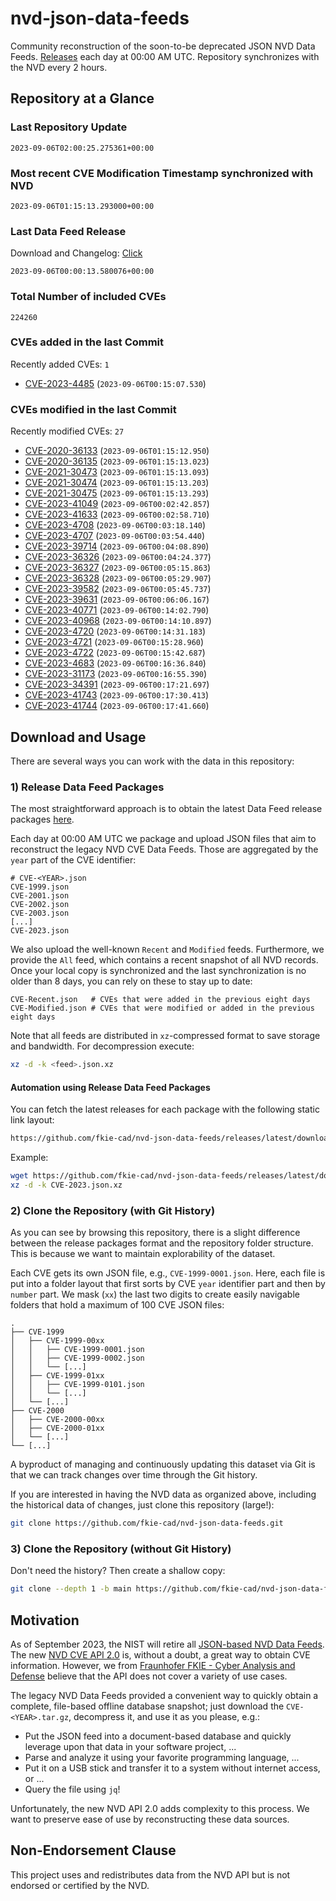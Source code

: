 # nvd-json-data-feeds

Community reconstruction of the soon-to-be deprecated JSON NVD Data Feeds. 
[Releases](https://github.com/fkie-cad/nvd-json-data-feeds/releases/latest) each day at 00:00 AM UTC.
Repository synchronizes with the NVD every 2 hours.

## Repository at a Glance

### Last Repository Update

```plain
2023-09-06T02:00:25.275361+00:00
```

### Most recent CVE Modification Timestamp synchronized with NVD

```plain
2023-09-06T01:15:13.293000+00:00
```

### Last Data Feed Release

Download and Changelog: [Click](https://github.com/fkie-cad/nvd-json-data-feeds/releases/latest)

```plain
2023-09-06T00:00:13.580076+00:00
```

### Total Number of included CVEs

```plain
224260
```

### CVEs added in the last Commit

Recently added CVEs: `1`

* [CVE-2023-4485](CVE-2023/CVE-2023-44xx/CVE-2023-4485.json) (`2023-09-06T00:15:07.530`)


### CVEs modified in the last Commit

Recently modified CVEs: `27`

* [CVE-2020-36133](CVE-2020/CVE-2020-361xx/CVE-2020-36133.json) (`2023-09-06T01:15:12.950`)
* [CVE-2020-36135](CVE-2020/CVE-2020-361xx/CVE-2020-36135.json) (`2023-09-06T01:15:13.023`)
* [CVE-2021-30473](CVE-2021/CVE-2021-304xx/CVE-2021-30473.json) (`2023-09-06T01:15:13.093`)
* [CVE-2021-30474](CVE-2021/CVE-2021-304xx/CVE-2021-30474.json) (`2023-09-06T01:15:13.203`)
* [CVE-2021-30475](CVE-2021/CVE-2021-304xx/CVE-2021-30475.json) (`2023-09-06T01:15:13.293`)
* [CVE-2023-41049](CVE-2023/CVE-2023-410xx/CVE-2023-41049.json) (`2023-09-06T00:02:42.857`)
* [CVE-2023-41633](CVE-2023/CVE-2023-416xx/CVE-2023-41633.json) (`2023-09-06T00:02:58.710`)
* [CVE-2023-4708](CVE-2023/CVE-2023-47xx/CVE-2023-4708.json) (`2023-09-06T00:03:18.140`)
* [CVE-2023-4707](CVE-2023/CVE-2023-47xx/CVE-2023-4707.json) (`2023-09-06T00:03:54.440`)
* [CVE-2023-39714](CVE-2023/CVE-2023-397xx/CVE-2023-39714.json) (`2023-09-06T00:04:08.890`)
* [CVE-2023-36326](CVE-2023/CVE-2023-363xx/CVE-2023-36326.json) (`2023-09-06T00:04:24.377`)
* [CVE-2023-36327](CVE-2023/CVE-2023-363xx/CVE-2023-36327.json) (`2023-09-06T00:05:15.863`)
* [CVE-2023-36328](CVE-2023/CVE-2023-363xx/CVE-2023-36328.json) (`2023-09-06T00:05:29.907`)
* [CVE-2023-39582](CVE-2023/CVE-2023-395xx/CVE-2023-39582.json) (`2023-09-06T00:05:45.737`)
* [CVE-2023-39631](CVE-2023/CVE-2023-396xx/CVE-2023-39631.json) (`2023-09-06T00:06:06.167`)
* [CVE-2023-40771](CVE-2023/CVE-2023-407xx/CVE-2023-40771.json) (`2023-09-06T00:14:02.790`)
* [CVE-2023-40968](CVE-2023/CVE-2023-409xx/CVE-2023-40968.json) (`2023-09-06T00:14:10.897`)
* [CVE-2023-4720](CVE-2023/CVE-2023-47xx/CVE-2023-4720.json) (`2023-09-06T00:14:31.183`)
* [CVE-2023-4721](CVE-2023/CVE-2023-47xx/CVE-2023-4721.json) (`2023-09-06T00:15:28.960`)
* [CVE-2023-4722](CVE-2023/CVE-2023-47xx/CVE-2023-4722.json) (`2023-09-06T00:15:42.687`)
* [CVE-2023-4683](CVE-2023/CVE-2023-46xx/CVE-2023-4683.json) (`2023-09-06T00:16:36.840`)
* [CVE-2023-31173](CVE-2023/CVE-2023-311xx/CVE-2023-31173.json) (`2023-09-06T00:16:55.390`)
* [CVE-2023-34391](CVE-2023/CVE-2023-343xx/CVE-2023-34391.json) (`2023-09-06T00:17:21.697`)
* [CVE-2023-41743](CVE-2023/CVE-2023-417xx/CVE-2023-41743.json) (`2023-09-06T00:17:30.413`)
* [CVE-2023-41744](CVE-2023/CVE-2023-417xx/CVE-2023-41744.json) (`2023-09-06T00:17:41.660`)


## Download and Usage

There are several ways you can work with the data in this repository:

### 1) Release Data Feed Packages

The most straightforward approach is to obtain the latest Data Feed release packages [here](https://github.com/fkie-cad/nvd-json-data-feeds/releases/latest).

Each day at 00:00 AM UTC we package and upload JSON files that aim to reconstruct the legacy NVD CVE Data Feeds.
Those are aggregated by the `year` part of the CVE identifier:

```
# CVE-<YEAR>.json
CVE-1999.json
CVE-2001.json
CVE-2002.json
CVE-2003.json
[...]
CVE-2023.json
```

We also upload the well-known `Recent` and `Modified` feeds.
Furthermore, we provide the `All` feed, which contains a recent snapshot of all NVD records.
Once your local copy is synchronized and the last synchronization is no older than 8 days, you can rely on these to stay up to date:

```plain
CVE-Recent.json   # CVEs that were added in the previous eight days
CVE-Modified.json # CVEs that were modified or added in the previous eight days
```

Note that all feeds are distributed in `xz`-compressed format to save storage and bandwidth.
For decompression execute:

```sh
xz -d -k <feed>.json.xz
```


#### Automation using Release Data Feed Packages

You can fetch the latest releases for each package with the following static link layout:

```sh
https://github.com/fkie-cad/nvd-json-data-feeds/releases/latest/download/CVE-<YEAR>.json.xz
```

Example:

```sh
wget https://github.com/fkie-cad/nvd-json-data-feeds/releases/latest/download/CVE-2023.json.xz
xz -d -k CVE-2023.json.xz
```

### 2) Clone the Repository (with Git History)

As you can see by browsing this repository, there is a slight difference between the release packages format and the repository folder structure.
This is because we want to maintain explorability of the dataset.

Each CVE gets its own JSON file, e.g., `CVE-1999-0001.json`.
Here, each file is put into a folder layout that first sorts by CVE `year` identifier part and then by `number` part.
We mask (`xx`) the last two digits to create easily navigable folders that hold a maximum of 100 CVE JSON files:

```plain
.
├── CVE-1999
│   ├── CVE-1999-00xx
│   │   ├── CVE-1999-0001.json
│   │   ├── CVE-1999-0002.json
│   │   └── [...]
│   ├── CVE-1999-01xx
│   │   ├── CVE-1999-0101.json
│   │   └── [...]
│   └── [...]
├── CVE-2000
│   ├── CVE-2000-00xx
│   ├── CVE-2000-01xx
│   └── [...]
└── [...]
```

A byproduct of managing and continuously updating this dataset via Git is that we can track changes over time through the Git history.

If you are interested in having the NVD data as organized above, including the historical data of changes, just clone this repository (large!):

```sh
git clone https://github.com/fkie-cad/nvd-json-data-feeds.git
```

### 3) Clone the Repository (without Git History)

Don't need the history? Then create a shallow copy:

```sh
git clone --depth 1 -b main https://github.com/fkie-cad/nvd-json-data-feeds.git
```

## Motivation

As of September 2023, the NIST will retire all [JSON-based NVD Data Feeds](https://nvd.nist.gov/vuln/data-feeds#divRetirementBanner-1).
The new [NVD CVE API 2.0](https://nvd.nist.gov/developers/vulnerabilities) is, without a doubt, a great way to obtain CVE information.
However, we from [Fraunhofer FKIE - Cyber Analysis and Defense](https://www.fkie.fraunhofer.de/en/departments/cad.html) believe that the API does not cover a variety of use cases.

The legacy NVD Data Feeds provided a convenient way to quickly obtain a complete, file-based offline database snapshot; just download the `CVE-<YEAR>.tar.gz`, decompress it, and use it as you please, e.g.:

* Put the JSON feed into a document-based database and quickly leverage upon that data in your software project, ...
* Parse and analyze it using your favorite programming language, ...
* Put it on a USB stick and transfer it to a system without internet access, or ...
* Query the file using `jq`!

Unfortunately, the new NVD API 2.0 adds complexity to this process.
We want to preserve ease of use by reconstructing these data sources.

## Non-Endorsement Clause

This project uses and redistributes data from the NVD API but is not endorsed or certified by the NVD.